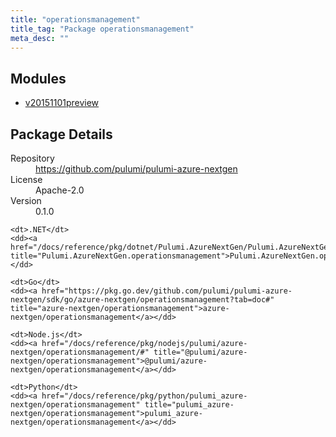 ```yaml
---
title: "operationsmanagement"
title_tag: "Package operationsmanagement"
meta_desc: ""
---
```


<!-- WARNING: this file was generated by Pulumi Docs Generator. -->
<!-- Do not edit by hand unless you're certain you know what you are doing! -->



<h2 id="modules">Modules</h2>
<ul class="api">
    <li><a href="v20151101preview/" title="v20151101preview"><span class="symbol module"></span>v20151101preview</a></li>
</ul>

<h2 id="package-details">Package Details</h2>
<dl class="package-details">
	<dt>Repository</dt>
	<dd><a href="https://github.com/pulumi/pulumi-azure-nextgen">https://github.com/pulumi/pulumi-azure-nextgen</a></dd>
	<dt>License</dt>
	<dd>Apache-2.0</dd>
	<dt>Version</dt>
	<dd>0.1.0</dd>
</dl>



<dl class="tabular">

    <dt>.NET</dt>
    <dd><a href="/docs/reference/pkg/dotnet/Pulumi.AzureNextGen/Pulumi.AzureNextGen.operationsmanagement.html" title="Pulumi.AzureNextGen.operationsmanagement">Pulumi.AzureNextGen.operationsmanagement</a></dd>

    <dt>Go</dt>
    <dd><a href="https://pkg.go.dev/github.com/pulumi/pulumi-azure-nextgen/sdk/go/azure-nextgen/operationsmanagement?tab=doc#" title="azure-nextgen/operationsmanagement">azure-nextgen/operationsmanagement</a></dd>

    <dt>Node.js</dt>
    <dd><a href="/docs/reference/pkg/nodejs/pulumi/azure-nextgen/operationsmanagement/#" title="@pulumi/azure-nextgen/operationsmanagement">@pulumi/azure-nextgen/operationsmanagement</a></dd>

    <dt>Python</dt>
    <dd><a href="/docs/reference/pkg/python/pulumi_azure-nextgen/operationsmanagement" title="pulumi_azure-nextgen/operationsmanagement">pulumi_azure-nextgen/operationsmanagement</a></dd>

</dl>


